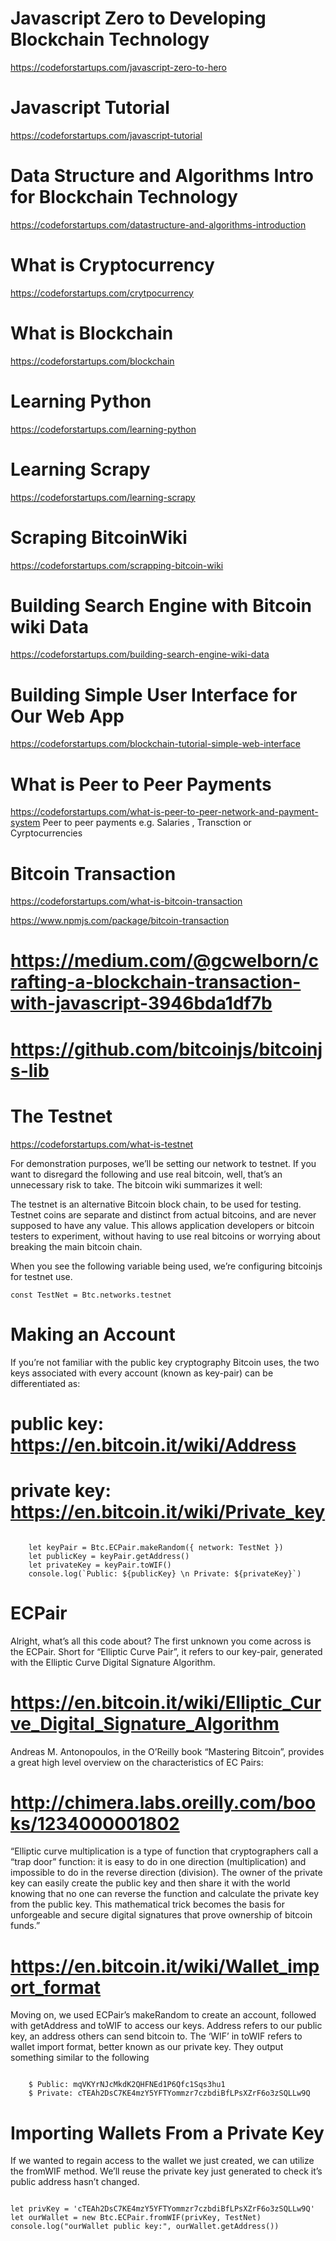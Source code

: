 # Javascript Zero to Developing Blockchain Technology 
https://codeforstartups.com/javascript-zero-to-hero

# Javascript Tutorial 
https://codeforstartups.com/javascript-tutorial

# Data Structure and Algorithms Intro for Blockchain Technology 
https://codeforstartups.com/datastructure-and-algorithms-introduction

# What is Cryptocurrency 
https://codeforstartups.com/crytpocurrency

# What is Blockchain 
https://codeforstartups.com/blockchain

# Learning Python 
https://codeforstartups.com/learning-python

# Learning Scrapy 
https://codeforstartups.com/learning-scrapy

# Scraping BitcoinWiki 
https://codeforstartups.com/scrapping-bitcoin-wiki

# Building Search Engine with Bitcoin wiki Data 
https://codeforstartups.com/building-search-engine-wiki-data

# Building Simple User Interface for Our Web App 
https://codeforstartups.com/blockchain-tutorial-simple-web-interface

# What is Peer to Peer Payments 
https://codeforstartups.com/what-is-peer-to-peer-network-and-payment-system
Peer to peer payments 
e.g. Salaries , Transction or Cyrptocurrencies 

# Bitcoin Transaction 
https://codeforstartups.com/what-is-bitcoin-transaction

https://www.npmjs.com/package/bitcoin-transaction

# https://medium.com/@gcwelborn/crafting-a-blockchain-transaction-with-javascript-3946bda1df7b

# https://github.com/bitcoinjs/bitcoinjs-lib

# The Testnet
https://codeforstartups.com/what-is-testnet

For demonstration purposes, we’ll be setting our network to testnet. If you want to disregard the following and use real bitcoin, well, that’s an unnecessary risk to take. The bitcoin wiki summarizes it well:

The testnet is an alternative Bitcoin block chain, to be used for testing. Testnet coins are separate and distinct from actual bitcoins, and are never supposed to have any value. This allows application developers or bitcoin testers to experiment, without having to use real bitcoins or worrying about breaking the main bitcoin chain.

When you see the following variable being used, we’re configuring bitcoinjs for testnet use.

<code>const TestNet = Btc.networks.testnet</code>

# Making an Account

If you’re not familiar with the public key cryptography Bitcoin uses, the two keys associated with every account (known as key-pair) can be differentiated as:

# public key: https://en.bitcoin.it/wiki/Address

# private key: https://en.bitcoin.it/wiki/Private_key

<code>
    let keyPair = Btc.ECPair.makeRandom({ network: TestNet })
    let publicKey = keyPair.getAddress()
    let privateKey = keyPair.toWIF()
    console.log(`Public: ${publicKey} \n Private: ${privateKey}`)
</code>

# ECPair

Alright, what’s all this code about? The first unknown you come across is the ECPair. Short for “Elliptic Curve Pair”, it refers to our key-pair, generated with the 
Elliptic Curve Digital Signature Algorithm.
# https://en.bitcoin.it/wiki/Elliptic_Curve_Digital_Signature_Algorithm 
Andreas M. Antonopoulos, in the O’Reilly book “Mastering Bitcoin”, provides a great high level overview on the characteristics of EC Pairs:
 # http://chimera.labs.oreilly.com/books/1234000001802

 “Elliptic curve multiplication is a type of function that cryptographers call a “trap door” function: it is easy to do in one direction (multiplication) and impossible to do in the reverse direction (division). The owner of the private key can easily create the public key and then share it with the world knowing that no one can reverse the function and calculate the private key from the public key. This mathematical trick becomes the basis for unforgeable and secure digital signatures that prove ownership of bitcoin funds.”

# https://en.bitcoin.it/wiki/Wallet_import_format
 Moving on, we used ECPair’s makeRandom to create an account, followed with getAddress and toWIF to access our keys. Address refers to our public key, an address others can send bitcoin to. The ‘WIF’ in toWIF refers to wallet import format, better known as our private key. They output something similar to the following

 <code>
    $ Public: mqVKYrNJcMkdK2QHFNEd1P6Qfc1Sqs3hu1
    $ Private: cTEAh2DsC7KE4mzY5YFTYommzr7czbdiBfLPsXZrF6o3zSQLLw9Q
</code>

# Importing Wallets From a Private Key

If we wanted to regain access to the wallet we just created, we can utilize the fromWIF method. We’ll reuse the private key just generated to check it’s public address hasn’t changed.

<code>
let privKey = 'cTEAh2DsC7KE4mzY5YFTYommzr7czbdiBfLPsXZrF6o3zSQLLw9Q'
let ourWallet = new Btc.ECPair.fromWIF(privKey, TestNet)
console.log("ourWallet public key:", ourWallet.getAddress())
</code>
